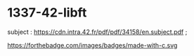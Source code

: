 # 1337-42-libft
subject : https://cdn.intra.42.fr/pdf/pdf/34158/en.subject.pdf ;

https://forthebadge.com/images/badges/made-with-c.svg
